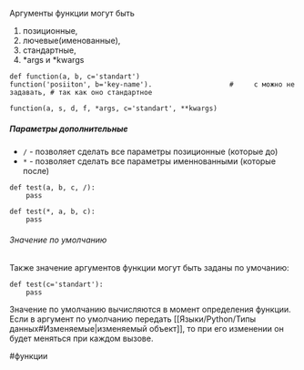 Аргументы функции могут быть 
1) позиционные, 
2) лючевые(именованные), 
3) стандартные,
4)  \*args и \*kwargs 



```
def function(a, b, c='standart')
function('posiiton', b='key-name').                   #     c можно не задавать, # так как оно стандартное
```
```
function(a, s, d, f, *args, c='standart', **kwargs)
```

##### Параметры дополнительные
- `/` - позволяет сделать все параметры позиционные (которые до)
- `*` - позволяет сделать все параметры именнованными (которые после)

```
def test(a, b, c, /):
	pass
	
def test(*, a, b, c):
	pass
```
###### Значение по умолчанию
Также значение аргументов функции могут быть заданы по умочанию:

```
def test(c='standart'):
	pass
```
Значение по умолчанию вычисляются в момент определения функции. Если в аргумент по умолчанию передать [[Языки/Python/Типы данных#Изменяемые|изменяемый объект]], то при его изменении он будет меняться при каждом вызове.

#функции